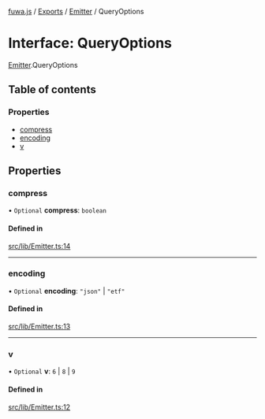 [fuwa.js](../README.md) / [Exports](../modules.md) / [Emitter](../modules/Emitter.md) / QueryOptions

# Interface: QueryOptions

[Emitter](../modules/Emitter.md).QueryOptions

## Table of contents

### Properties

- [compress](Emitter.QueryOptions.md#compress)
- [encoding](Emitter.QueryOptions.md#encoding)
- [v](Emitter.QueryOptions.md#v)

## Properties

### compress

• `Optional` **compress**: `boolean`

#### Defined in

[src/lib/Emitter.ts:14](https://github.com/Fuwajs/Fuwa.js/blob/d4e1de5/src/lib/Emitter.ts#L14)

___

### encoding

• `Optional` **encoding**: ``"json"`` \| ``"etf"``

#### Defined in

[src/lib/Emitter.ts:13](https://github.com/Fuwajs/Fuwa.js/blob/d4e1de5/src/lib/Emitter.ts#L13)

___

### v

• `Optional` **v**: ``6`` \| ``8`` \| ``9``

#### Defined in

[src/lib/Emitter.ts:12](https://github.com/Fuwajs/Fuwa.js/blob/d4e1de5/src/lib/Emitter.ts#L12)
